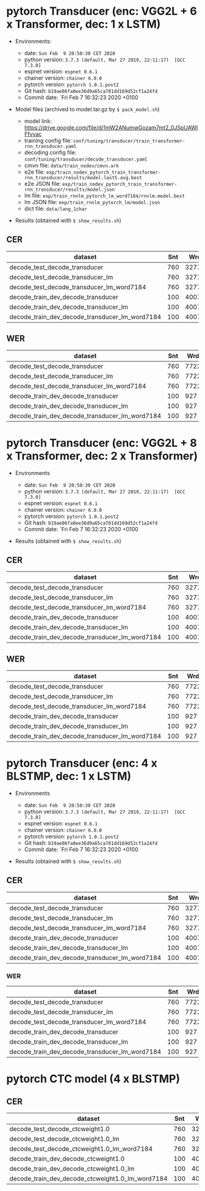 # pytorch Transducer (enc: VGG2L + 6 x Transformer, dec: 1 x LSTM)

- Environments:
  - date: `Sun Feb  9 20:50:30 CET 2020`
  - python version: `3.7.3 (default, Mar 27 2019, 22:11:17)  [GCC 7.3.0]`
  - espnet version: `espnet 0.6.1`
  - chainer version: `chainer 6.0.0`
  - pytorch version: `pytorch 1.0.1.post2`
  - Git hash: `b19ae06fa0ee36d9a65ca701dd169d52cf1a24fd`
  - Commit date: `Fri Feb 7 16:32:23 2020 +0100

- Model files (archived to model.tar.gz by `$ pack_model.sh`)
  - model link: https://drive.google.com/file/d/1mW2ANumwGozam7mt2_0JSpUAWIFfvyac
  - training config file: `conf/tuning/transducer/train_transformer-rnn_transducer.yaml`
  - decoding config file: `conf/tuning/transducer/decode_transducer.yaml`
  - cmvn file: `data/train_nodev/cmvn.ark`
  - e2e file: `exp/train_nodev_pytorch_train_transformer-rnn_transducer/results/model.last5.avg.best`
  - e2e JSON file: `exp/train_nodev_pytorch_train_transformer-rnn_transducer/results/model.json`
  - lm file: `exp/train_rnnlm_pytorch_lm_word7184/rnnlm.model.best`
  - lm JSON file: `exp/train_rnnlm_pytorch_lm/model.json`
  - dict file: `data/lang_1char`

- Results (obtained with `$ show_results.sh`)

## CER

|dataset|Snt|Wrd|Corr|Sub|Del|Ins|Err|S.Err|
|---|---|---|---|---|---|---|---|---|
|decode_test_decode_transducer|760|32771|85.3|11.0|3.7|3.1|17.8|94.3|
|decode_test_decode_transducer_lm|760|32771|85.9|10.5|3.6|3.0|17.0|92.4|
|decode_test_decode_transducer_lm_word7184|760|32771|86.2|10.2|3.6|2.9|16.7|91.4|
|decode_train_dev_decode_transducer|100|4007|84.7|12.6|2.7|3.2|18.5|97.0|
|decode_train_dev_decode_transducer_lm|100|4007|85.4|12.3|2.3|2.9|17.5|97.0|
|decode_train_dev_decode_transducer_lm_word7184|100|4007|86.0|11.5|2.4|2.9|16.9|97.0|

## WER

|dataset|Snt|Wrd|Corr|Sub|Del|Ins|Err|S.Err|
|---|---|---|---|---|---|---|---|---|
|decode_test_decode_transducer|760|7722|63.4|35.7|0.9|0.5|37.1|94.3|
|decode_test_decode_transducer_lm|760|7722|65.2|33.7|1.1|0.4|35.2|92.4|
|decode_test_decode_transducer_lm_word7184|760|7722|66.7|32.3|1.0|0.4|33.7|91.4|
|decode_train_dev_decode_transducer|100|927|61.4|38.5|0.1|0.2|38.8|97.0|
|decode_train_dev_decode_transducer_lm|100|927|63.1|36.9|0.0|0.1|37.0|97.0|
|decode_train_dev_decode_transducer_lm_word7184|100|927|65.2|34.6|0.2|0.0|34.8|97.0|

# pytorch Transducer (enc: VGG2L + 8 x Transformer, dec: 2 x Transformer)

- Environments
  - date: `Sun Feb  9 20:50:30 CET 2020`
  - python version: `3.7.3 (default, Mar 27 2019, 22:11:17)  [GCC 7.3.0]`
  - espnet version: `espnet 0.6.1`
  - chainer version: `chainer 6.0.0`
  - pytorch version: `pytorch 1.0.1.post2`
  - Git hash: `b19ae06fa0ee36d9a65ca701dd169d52cf1a24fd`
  - Commit date: `Fri Feb 7 16:32:23 2020 +0100

- Results (obtained with `$ show_results.sh`)

## CER

|dataset|Snt|Wrd|Corr|Sub|Del|Ins|Err|S.Err|
|---|---|---|---|---|---|---|---|---|
|decode_test_decode_transducer|760|32771|84.3|11.7|4.0|3.4|19.1|97.1|
|decode_test_decode_transducer_lm|760|32771|85.0|11.0|4.0|3.1|18.1|95.9|
|decode_test_decode_transducer_lm_word7184|760|32771|85.6|10.4|4.0|2.9|17.4|94.3|
|decode_train_dev_decode_transducer|100|4007|84.6|12.8|2.6|2.9|18.3|100.0|
|decode_train_dev_decode_transducer_lm|100|4007|85.7|11.6|2.7|2.4|16.7|98.0|
|decode_train_dev_decode_transducer_lm_word7184|100|4007|86.2|11.1|2.7|2.1|15.9|96.0|

## WER

|dataset|Snt|Wrd|Corr|Sub|Del|Ins|Err|S.Err|
|---|---|---|---|---|---|---|---|---|
|decode_test_decode_transducer|760|7722|56.2|42.8|1.0|0.5|44.3|97.1|
|decode_test_decode_transducer_lm|760|7722|59.4|39.4|1.2|0.5|41.1|95.9|
|decode_test_decode_transducer_lm_word7184|760|7722|62.1|36.7|1.2|0.5|38.4|94.3|
|decode_train_dev_decode_transducer|100|927|58.1|41.6|0.2|0.1|42.0|100.0|
|decode_train_dev_decode_transducer_lm|100|927|62.7|36.9|0.4|0.1|37.4|98.0|
|decode_train_dev_decode_transducer_lm_word7184|100|927|64.5|35.0|0.5|0.1|35.6|96.0|

# pytorch Transducer (enc: 4 x BLSTMP, dec: 1 x LSTM)

- Environments
  - date: `Sun Feb  9 20:50:30 CET 2020`
  - python version: `3.7.3 (default, Mar 27 2019, 22:11:17)  [GCC 7.3.0]`
  - espnet version: `espnet 0.6.1`
  - chainer version: `chainer 6.0.0`
  - pytorch version: `pytorch 1.0.1.post2`
  - Git hash: `b19ae06fa0ee36d9a65ca701dd169d52cf1a24fd`
  - Commit date: `Fri Feb 7 16:32:23 2020 +0100

- Results (obtained with `$ show_results.sh`)

## CER

|dataset|Snt|Wrd|Corr|Sub|Del|Ins|Err|S.Err|
|---|---|---|---|---|---|---|---|---|
|decode_test_decode_transducer|760|32771|84.5|11.7|3.8|3.2|18.7|94.1|
|decode_test_decode_transducer_lm|760|32771|84.9|11.2|3.8|3.0|18.1|93.3|
|decode_test_decode_transducer_lm_word7184|760|32771|85.2|11.0|3.8|3.0|17.8|92.2|
|decode_train_dev_decode_transducer|100|4007|86.1|11.1|2.9|2.1|16.0|96.0|
|decode_train_dev_decode_transducer_lm|100|4007|86.3|10.9|2.8|2.0|15.7|96.0|
|decode_train_dev_decode_transducer_lm_word7184|100|4007|86.6|10.4|2.9|1.8|15.2|96.0|

### WER

|dataset|Snt|Wrd|Corr|Sub|Del|Ins|Err|S.Err|
|---|---|---|---|---|---|---|---|---|
|decode_test_decode_transducer|760|7722|61.0|38.2|0.7|0.6|39.6|94.1|
|decode_test_decode_transducer_lm|760|7722|62.8|36.3|0.8|0.5|37.7|93.3|
|decode_test_decode_transducer_lm_word7184|760|7722|64.2|35.0|0.9|0.5|36.4|92.2|
|decode_train_dev_decode_transducer|100|927|63.6|36.1|0.2|0.0|36.4|96.0|
|decode_train_dev_decode_transducer_lm|100|927|64.9|34.8|0.2|0.0|35.1|96.0|
|decode_train_dev_decode_transducer_lm_word7184|100|927|67.0|32.8|0.2|0.0|33.0|96.0|

# pytorch CTC model (4 x BLSTMP)

## CER

|dataset|Snt|Wrd|Corr|Sub|Del|Ins|Err|S.Err|
|---|---|---|---|---|---|---|---|---|
|decode_test_decode_ctcweight1.0|760|32771|80.1|13.0|6.8|2.3|22.2|98.7|
|decode_test_decode_ctcweight1.0_lm|760|32771|84.2|12.0|3.8|3.3|19.1|91.8|
|decode_test_decode_ctcweight1.0_lm_word7184|760|32771|83.0|12.7|4.3|3.2|20.2|93.9|
|decode_train_dev_decode_ctcweight1.0|100|4007|82.6|12.0|5.4|1.7|19.1|99.0|
|decode_train_dev_decode_ctcweight1.0_lm|100|4007|85.3|11.5|3.2|2.1|16.9|93.0|
|decode_train_dev_decode_ctcweight1.0_lm_word7184|100|4007|84.1|12.3|3.5|2.2|18.1|99.0|